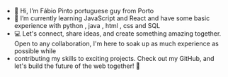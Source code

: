 - 👋 Hi, I’m Fábio Pinto portuguese guy from Porto
- 👀 I’m currently learning JavaScript and React and have some basic experience with python , java , html , css and SQL
- 💻 Let's connect, share ideas, and create something amazing together. Open to any collaboration, I'm here to soak up as much experience as possible while
- contributing my skills to exciting projects. Check out my GitHub, and let's build the future of the web together! 🚀
  


<!---
fabio-rafael/fabio-rafael is a ✨ special ✨ repository because its `README.md` (this file) appears on your GitHub profile.
You can click the Preview link to take a look at your changes.
--->
